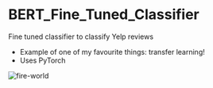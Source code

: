 # BERT_Fine_Tuned_Classifier
Fine tuned classifier to classify Yelp reviews

- Example of one of my favourite things: transfer learning!
- Uses PyTorch


![fire-world](https://user-images.githubusercontent.com/56002246/153087581-a9b0791f-1d40-4b08-b6b3-0f8ccac5b127.gif)
